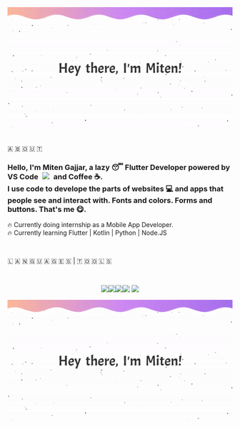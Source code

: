 <p align="center">
<img  alt="GIF" src="./a.gif" width="auto"></img>
</p>
<br>
🇦 🇧 🇴 🇺 🇹
<p><h3>Hello, I'm Miten Gajjar, a lazy 😴 Flutter Developer powered by VS Code
<img src="https://i.giphy.com/media/IdyAQJVN2kVPNUrojM/200.webp" style="width:20px;padding:0px 5px 0px 5px ;">
 and Coffee ☕️.<br>I use code to develope the parts of websites 💻 and apps that people see and interact with. Fonts and colors. Forms and buttons. That's me 😋.</h3></p>

 🔥 Currently doing internship as a Mobile App Developer.<br>
 🔥 Currently learning Flutter | Kotlin | Python | Node.JS
<p><br></p>
 🇱 🇦 🇳 🇬 🇺 🇦 🇬 🇪 🇸 | 🇹 🇴 🇴 🇱 🇸
<p><br></p>
 <p align="center">
  <img src="https://i.giphy.com/media/LMt9638dO8dftAjtco/200.webp" width="100"><img src="https://media3.giphy.com/media/kdFc8fubgS31b8DsVu/giphy.webp" width="100"><img src="https://i.giphy.com/media/KzJkzjggfGN5Py6nkT/200.webp" width="100"><img src="https://i.giphy.com/media/IdyAQJVN2kVPNUrojM/200.webp" width="100">
  <img src="https://media.giphy.com/media/Ri2TUcKlaOcaDBxFpY/giphy.gif" width="100">
</p>
<img src="https://github.com/GajjarMiten/GajjarMiten/blob/master/a.gif" ></img>
